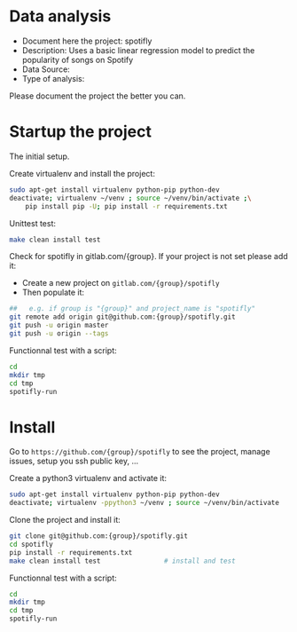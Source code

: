 # Data analysis
- Document here the project: spotifly
- Description: Uses a basic linear regression model to predict the popularity of songs on Spotify
- Data Source:
- Type of analysis:

Please document the project the better you can.

# Startup the project

The initial setup.

Create virtualenv and install the project:
```bash
sudo apt-get install virtualenv python-pip python-dev
deactivate; virtualenv ~/venv ; source ~/venv/bin/activate ;\
    pip install pip -U; pip install -r requirements.txt
```

Unittest test:
```bash
make clean install test
```

Check for spotifly in gitlab.com/{group}.
If your project is not set please add it:

- Create a new project on `gitlab.com/{group}/spotifly`
- Then populate it:

```bash
##   e.g. if group is "{group}" and project_name is "spotifly"
git remote add origin git@github.com:{group}/spotifly.git
git push -u origin master
git push -u origin --tags
```

Functionnal test with a script:

```bash
cd
mkdir tmp
cd tmp
spotifly-run
```

# Install

Go to `https://github.com/{group}/spotifly` to see the project, manage issues,
setup you ssh public key, ...

Create a python3 virtualenv and activate it:

```bash
sudo apt-get install virtualenv python-pip python-dev
deactivate; virtualenv -ppython3 ~/venv ; source ~/venv/bin/activate
```

Clone the project and install it:

```bash
git clone git@github.com:{group}/spotifly.git
cd spotifly
pip install -r requirements.txt
make clean install test                # install and test
```
Functionnal test with a script:

```bash
cd
mkdir tmp
cd tmp
spotifly-run
```
